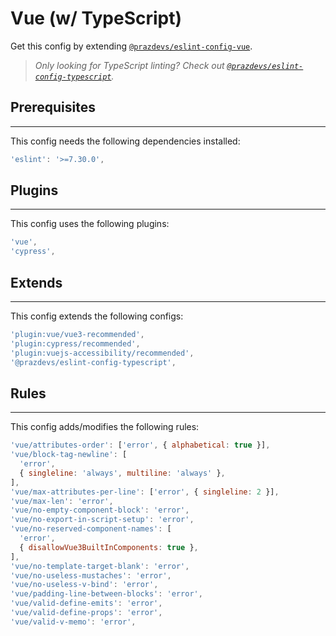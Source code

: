 # Vue (w/ TypeScript)

Get this config by extending [`@prazdevs/eslint-config-vue`](https://www.npmjs.com/package/@prazdevs/eslint-config-vue).

> _Only looking for TypeScript linting? Check out [`@prazdevs/eslint-config-typescript`](https://github.com/prazdevs/eslint-config/blob/main/packages/typescript)._

## Prerequisites
___
This config needs the following dependencies installed:
```js
'eslint': '>=7.30.0',
```

## Plugins
___
This config uses the following plugins:
```js
'vue',
'cypress',
```

## Extends
___
This config extends the following configs:
```js
'plugin:vue/vue3-recommended',
'plugin:cypress/recommended',
'plugin:vuejs-accessibility/recommended',
'@prazdevs/eslint-config-typescript',
```

## Rules
___
This config adds/modifies the following rules:
```js
'vue/attributes-order': ['error', { alphabetical: true }],
'vue/block-tag-newline': [
  'error',
  { singleline: 'always', multiline: 'always' },
],
'vue/max-attributes-per-line': ['error', { singleline: 2 }],
'vue/max-len': 'error',
'vue/no-empty-component-block': 'error',
'vue/no-export-in-script-setup': 'error',
'vue/no-reserved-component-names': [
  'error',
  { disallowVue3BuiltInComponents: true },
],
'vue/no-template-target-blank': 'error',
'vue/no-useless-mustaches': 'error',
'vue/no-useless-v-bind': 'error',
'vue/padding-line-between-blocks': 'error',
'vue/valid-define-emits': 'error',
'vue/valid-define-props': 'error',
'vue/valid-v-memo': 'error',
```
